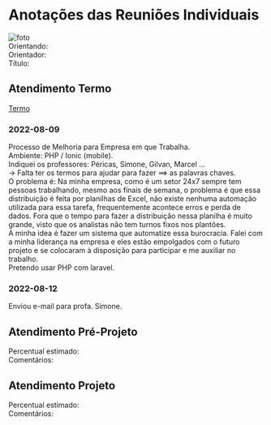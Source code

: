 # Anotações das Reuniões Individuais  

![foto](foto.png "foto")  
Orientando:  
Orientador:  
Título:  

## Atendimento Termo  

[Termo](Termo.pdf "Termo")  

### 2022-08-09

Processo de Melhoria para Empresa em que Trabalha.  
Ambiente: PHP / Ionic (mobile).  
Indiquei os professores: Péricas, Simone, Gilvan, Marcel ...  
-> Falta ter os termos para ajudar para fazer ==> as palavras chaves.  
O problema é: Na minha empresa, como é um setor 24x7 sempre tem pessoas trabalhando, mesmo aos finais de semana, o problema é que essa distribuição é feita por planilhas de Excel, não existe nenhuma automação utilizada para essa tarefa, frequentemente acontece erros e perda de dados. Fora que o tempo para fazer a distribuição nessa planilha é muito grande, visto que os analistas não tem turnos fixos nos plantões.  
A minha idea é fazer um sistema que automatize essa burocracia. Falei com a minha liderança na empresa e eles estão empolgados com o futuro projeto e se colocaram à disposição para participar e me auxiliar no trabalho.  
Pretendo usar PHP com laravel.  

### 2022-08-12

Enviou e-mail para profa. Simone.  

## Atendimento Pré-Projeto  

Percentual estimado:  
Comentários:  

## Atendimento Projeto  

Percentual estimado:  
Comentários:  

